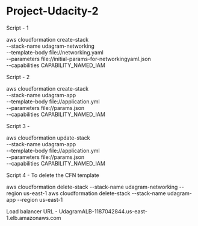 # Project-Udacity-2

Script - 1

aws cloudformation create-stack \
  --stack-name udagram-networking \
  --template-body file://networking.yaml \
  --parameters file://initial-params-for-networkingyaml.json \
  --capabilities CAPABILITY_NAMED_IAM
  
Script - 2 

aws cloudformation create-stack \
  --stack-name udagram-app \
  --template-body file://application.yml \
  --parameters file://params.json \
  --capabilities CAPABILITY_NAMED_IAM

Script 3 - 

 aws cloudformation update-stack \
  --stack-name udagram-app \
  --template-body file://application.yml \
  --parameters file://params.json \
  --capabilities CAPABILITY_NAMED_IAM

Script 4 - To delete the CFN template

aws cloudformation delete-stack --stack-name udagram-networking --region us-east-1
aws cloudformation delete-stack --stack-name udagram-app --region us-east-1

Load balancer URL - 
UdagramALB-1187042844.us-east-1.elb.amazonaws.com
